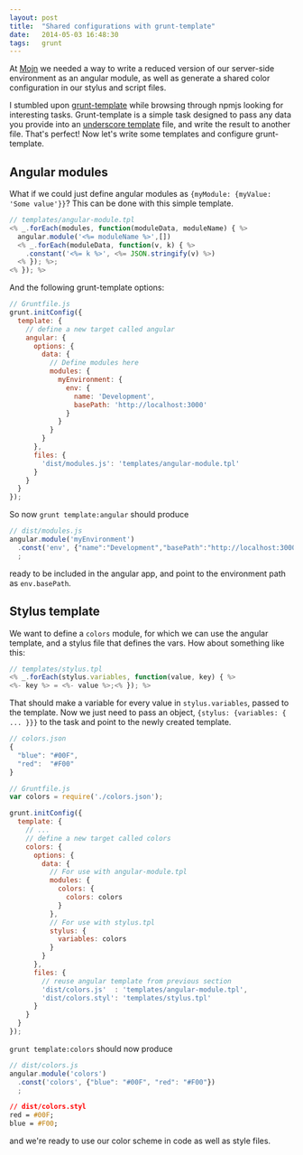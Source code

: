 ```yaml
---
layout: post
title:  "Shared configurations with grunt-template"
date:   2014-05-03 16:48:30
tags: 	grunt
---
```


At [Mojn](http://mojn.com) we needed a way to write a reduced version of our server-side environment as an
angular module, as well as generate a shared color configuration in our stylus and script files.

I stumbled upon [grunt-template](http://git.io/grunt-template) while browsing through npmjs looking
for interesting tasks. Grunt-template is a simple task designed to pass any data you provide into an
[underscore template](http://underscorejs.org/#template) file, and write the result to another file.
That's perfect! Now let's write some templates and configure grunt-template.</section>



## Angular modules
What if we could just define angular modules as `{myModule: {myValue: 'Some value'}}`?
This can be done with this simple template.

```js
// templates/angular-module.tpl
<% _.forEach(modules, function(moduleData, moduleName) { %>
  angular.module('<%= moduleName %>',[])
  <% _.forEach(moduleData, function(v, k) { %>
    .constant('<%= k %>', <%= JSON.stringify(v) %>)
  <% }); %>;
<% }); %>
```

And the following grunt-template options:

```js
// Gruntfile.js
grunt.initConfig({
  template: {
    // define a new target called angular
    angular: {
      options: {
        data: {
          // Define modules here
          modules: {
            myEnvironment: {
              env: {
                name: 'Development',
                basePath: 'http://localhost:3000'
              }
            }
          }
        }
      },
      files: {
        'dist/modules.js': 'templates/angular-module.tpl'
      }
    }
  }
});
```

So now `grunt template:angular` should produce

```js
// dist/modules.js
angular.module('myEnvironment')
  .const('env', {"name":"Development","basePath":"http://localhost:3000"})
  ;
```

ready to be included in the angular app, and point to the environment path as `env.basePath`.


## Stylus template
We want to define a `colors` module, for which we can use the angular template,
and a stylus file that defines the vars. How about something like this:

```js
// templates/stylus.tpl
<% _.forEach(stylus.variables, function(value, key) { %>
<%- key %> = <%- value %>;<% }); %>
```

That should make a variable for every value in `stylus.variables`, passed to the template.
Now we just need to pass an object, `{stylus: {variables: { ... }}}` to the
task and point to the newly created template.

```js
// colors.json
{
  "blue": "#00F",
  "red":  "#F00"
}
```

```js
// Gruntfile.js
var colors = require('./colors.json');

grunt.initConfig({
  template: {
    // ...
    // define a new target called colors
    colors: {
      options: {
        data: {
          // For use with angular-module.tpl
          modules: {
            colors: {
              colors: colors
            }
          },
          // For use with stylus.tpl
          stylus: {
            variables: colors
          }
        }
      },
      files: {
        // reuse angular template from previous section
        'dist/colors.js'  : 'templates/angular-module.tpl',
        'dist/colors.styl': 'templates/stylus.tpl'
      }
    }
  }
});
```

`grunt template:colors` should now produce

```js
// dist/colors.js
angular.module('colors')
  .const('colors', {"blue": "#00F", "red": "#F00"})
  ;
```

```css
// dist/colors.styl
red = #00F;
blue = #F00;
```

and we're ready to use our color scheme in code as well as style files.
